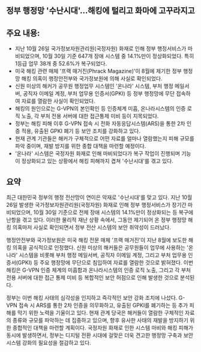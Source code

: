 ## 정부 행정망 '수난시대'…해킹에 털리고 화마에 고꾸라지고

## 주요 내용:
*   지난 10월 26일 국가정보자원관리원(국정자원) 화재로 인해 정부 행정서비스가 마비되었으며, 10월 30일 기준 647개 장애 시스템 중 14.1%만이 정상화되었다. 특히 1등급 업무 38개 중 52.6%가 복구되었다.
*   미국 해킹 관련 매체 '프랙 매거진(Phrack Magazine)'이 8월에 제기한 정부 행정망 해킹 의혹이 행정안전부와 국가정보원에 의해 사실로 확인되었다.
*   신원 미상의 해커가 공무원 행정업무 시스템인 '온나라' 시스템, 부처 행정 메일서버, 공직자 이메일 계정, 부처 업무용 인증서(GPKI) 등 정부 행정망에 무단 접속하여 자료를 열람한 사실이 확인되었다.
*   해킹의 원인으로는 G-VPN의 본인확인 등 인증체계 미흡, 온나라시스템의 인증 로직 노출, 각 부처 전용 서버에 대한 접근통제 미비 등이 지목되었다.
*   정부는 해킹 피해 이후 G-VPN 접속 시 전화 자동응답시스템(ARS)을 통한 2차 인증 적용, 유출된 GPKI 폐기 등 보안 조치를 강화하고 있다.
*   현재 관계 기관들은 해커가 구체적으로 어떤 자료를 얼마나 열람했는지 피해 규모를 파악 중이며, 재발 방지를 위한 종합 대책을 마련할 예정이다.
*   '온나라' 시스템은 국정자원 화재로 인해 마비되었다가 복구 작업이 진행되며 기능이 정상화되고 있는 상황에서 해킹 피해까지 겹쳐 '수난시대'를 겪고 있다.

## 요약
최근 대한민국 정부의 행정 전산망이 연이은 악재로 '수난시대'를 맞고 있다. 지난 10월 26일 발생한 국가정보자원관리원(국정자원) 화재로 인해 정부 행정서비스가 장기간 마비되었으며, 10월 30일 기준으로 전체 장애 시스템의 14.1%만이 정상화되는 등 복구에 난항을 겪고 있다. 이러한 물리적 재난 상황 속에서, 그동안 제기되어 온 정부 행정망 해킹 의혹마저 사실로 확인되면서 정부 전산 시스템의 보안 취약성이 드러났다.

행정안전부와 국가정보원은 미국 해킹 전문 매체 '프랙 매거진'이 지난 8월에 보도한 해킹 의혹을 공식적으로 인정했다. 신원 미상의 해커들은 공무원들이 업무에 사용하는 '온나라' 시스템을 비롯해 부처 행정 메일서버, 공직자 이메일 계정, 그리고 부처 업무용 인증서(GPKI) 등 주요 행정망에 무단으로 침입하여 자료를 열람한 것으로 밝혀졌다. 이번 해킹은 G-VPN 인증 체계의 미흡함과 온나라시스템의 인증 로직 노출, 그리고 각 부처 전용 서버에 대한 접근 통제 미비 등 복합적인 보안 허점으로 인해 발생한 것으로 분석된다.

정부는 이번 해킹 사태의 심각성을 인지하고 즉각적인 보안 강화 조치에 나섰다. G-VPN 접속 시 ARS를 통한 2차 인증을 의무화하고, 유출된 GPKI를 폐기하는 등 추가 피해를 막기 위한 노력을 기울이고 있다. 현재 관계 당국은 해커들이 열람한 구체적인 자료의 종류와 규모를 파악하는 데 집중하고 있으며, 향후 유사한 사태의 재발을 방지하기 위한 종합적인 대책을 마련할 계획이다. 국정자원 화재로 인한 시스템 마비와 해킹 피해가 동시에 발생하면서, 정부는 디지털 전환 시대에 걸맞은 더욱 견고한 행정망 구축과 보안 시스템 강화의 필요성을 절감하고 있다.